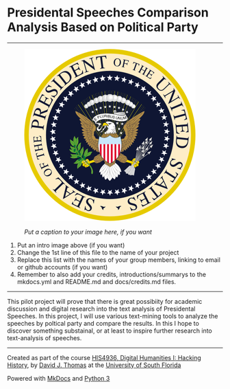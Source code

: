 # Presidental Speeches Comparison Analysis Based on Political Party

---

<figure>

![Replace Me, Sample Image](imgs/seal.png)

<figcaption>

*Put a caption to your image here, if you want*

</figcaption>

</figure>

1. Put an intro image above (if you want)
2. Change the 1st line of this file to the name of your project
3. Replace this list with the names of your group members, linking to email or github accounts (if you want)
4. Remember to also add your credits, introductions/summarys to the mkdocs.yml and README.md and docs/credits.md files.

---

This  pilot project will prove that there is great possibiity for academic discussion and digital research into the text analysis of Presidental Speeches. In this project, I will use various text-mining tools to analyze the speeches by poltical party and compare the results. In this I hope to discover something substainal, or at least to inspire further research into text-analysis of speeches.

---

Created as part of the course [HIS4936, Digital Humanities I: Hacking History](https://hacking-history.readthedocs.io), by [David J. Thomas](https://github.com/thePortus) at the [University of South Florida](https://www.usf.edu)

Powered with [MkDocs](https://mkdocs.org) and [Python 3](https://python.org)
